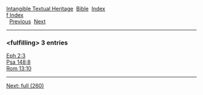 [Intangible Textual Heritage](../../index)  [Bible](../index) 
[Index](index)   
[f Index](_f_)  
  [Previous](c04558)  [Next](c04560) 

------------------------------------------------------------------------

### &lt;fulfilling&gt; 3 entries

[Eph 2:3](../kjv/eph002.htm#003)  
[Psa 148:8](../kjv/psa148.htm#008)  
[Rom 13:10](../kjv/rom013.htm#010)  

------------------------------------------------------------------------

[Next: full (260)](c04560)
